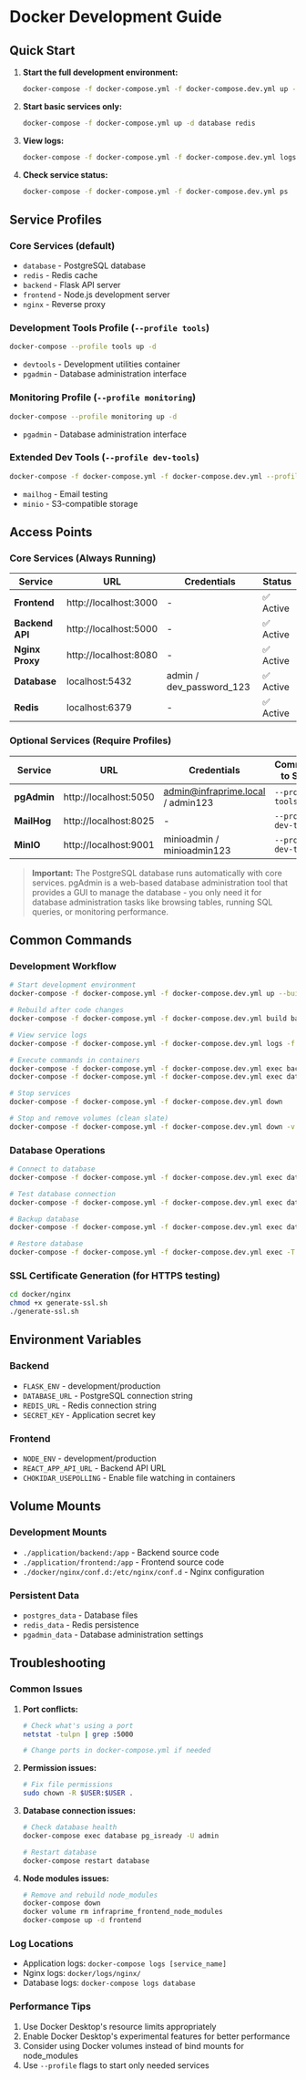 # Docker Development Guide

## Quick Start

1. **Start the full development environment:**
   ```bash
   docker-compose -f docker-compose.yml -f docker-compose.dev.yml up --build -d
   ```

2. **Start basic services only:**
   ```bash
   docker-compose -f docker-compose.yml up -d database redis
   ```

3. **View logs:**
   ```bash
   docker-compose -f docker-compose.yml -f docker-compose.dev.yml logs -f backend frontend
   ```

4. **Check service status:**
   ```bash
   docker-compose -f docker-compose.yml -f docker-compose.dev.yml ps
   ```

## Service Profiles

### Core Services (default)
- `database` - PostgreSQL database
- `redis` - Redis cache
- `backend` - Flask API server
- `frontend` - Node.js development server
- `nginx` - Reverse proxy

### Development Tools Profile (`--profile tools`)
```bash
docker-compose --profile tools up -d
```
- `devtools` - Development utilities container
- `pgadmin` - Database administration interface

### Monitoring Profile (`--profile monitoring`)
```bash
docker-compose --profile monitoring up -d
```
- `pgadmin` - Database administration interface

### Extended Dev Tools (`--profile dev-tools`)
```bash
docker-compose -f docker-compose.yml -f docker-compose.dev.yml --profile dev-tools up -d
```
- `mailhog` - Email testing
- `minio` - S3-compatible storage

## Access Points

### Core Services (Always Running)
| Service | URL | Credentials | Status |
|---------|-----|-------------|--------|
| **Frontend** | http://localhost:3000 | - | ✅ Active |
| **Backend API** | http://localhost:5000 | - | ✅ Active |
| **Nginx Proxy** | http://localhost:8080 | - | ✅ Active |
| **Database** | localhost:5432 | admin / dev_password_123 | ✅ Active |
| **Redis** | localhost:6379 | - | ✅ Active |

### Optional Services (Require Profiles)
| Service | URL | Credentials | Command to Start |
|---------|-----|-------------|------------------|
| **pgAdmin** | http://localhost:5050 | admin@infraprime.local / admin123 | `--profile tools` |
| **MailHog** | http://localhost:8025 | - | `--profile dev-tools` |
| **MinIO** | http://localhost:9001 | minioadmin / minioadmin123 | `--profile dev-tools` |

> **Important:** The PostgreSQL database runs automatically with core services. pgAdmin is a web-based database administration tool that provides a GUI to manage the database - you only need it for database administration tasks like browsing tables, running SQL queries, or monitoring performance.

## Common Commands

### Development Workflow
```bash
# Start development environment
docker-compose -f docker-compose.yml -f docker-compose.dev.yml up --build -d

# Rebuild after code changes
docker-compose -f docker-compose.yml -f docker-compose.dev.yml build backend frontend

# View service logs
docker-compose -f docker-compose.yml -f docker-compose.dev.yml logs -f backend

# Execute commands in containers
docker-compose -f docker-compose.yml -f docker-compose.dev.yml exec backend python src/app.py
docker-compose -f docker-compose.yml -f docker-compose.dev.yml exec database psql -U admin -d infraprime

# Stop services
docker-compose -f docker-compose.yml -f docker-compose.dev.yml down

# Stop and remove volumes (clean slate)
docker-compose -f docker-compose.yml -f docker-compose.dev.yml down -v
```

### Database Operations
```bash
# Connect to database
docker-compose -f docker-compose.yml -f docker-compose.dev.yml exec database psql -U admin -d infraprime

# Test database connection
docker-compose -f docker-compose.yml -f docker-compose.dev.yml exec database pg_isready -U admin

# Backup database
docker-compose -f docker-compose.yml -f docker-compose.dev.yml exec database pg_dump -U admin infraprime > backup.sql

# Restore database
docker-compose -f docker-compose.yml -f docker-compose.dev.yml exec -T database psql -U admin -d infraprime < backup.sql
```

### SSL Certificate Generation (for HTTPS testing)
```bash
cd docker/nginx
chmod +x generate-ssl.sh
./generate-ssl.sh
```

## Environment Variables

### Backend
- `FLASK_ENV` - development/production
- `DATABASE_URL` - PostgreSQL connection string
- `REDIS_URL` - Redis connection string
- `SECRET_KEY` - Application secret key

### Frontend
- `NODE_ENV` - development/production
- `REACT_APP_API_URL` - Backend API URL
- `CHOKIDAR_USEPOLLING` - Enable file watching in containers

## Volume Mounts

### Development Mounts
- `./application/backend:/app` - Backend source code
- `./application/frontend:/app` - Frontend source code
- `./docker/nginx/conf.d:/etc/nginx/conf.d` - Nginx configuration

### Persistent Data
- `postgres_data` - Database files
- `redis_data` - Redis persistence
- `pgadmin_data` - Database administration settings

## Troubleshooting

### Common Issues

1. **Port conflicts:**
   ```bash
   # Check what's using a port
   netstat -tulpn | grep :5000
   
   # Change ports in docker-compose.yml if needed
   ```

2. **Permission issues:**
   ```bash
   # Fix file permissions
   sudo chown -R $USER:$USER .
   ```

3. **Database connection issues:**
   ```bash
   # Check database health
   docker-compose exec database pg_isready -U admin
   
   # Restart database
   docker-compose restart database
   ```

4. **Node modules issues:**
   ```bash
   # Remove and rebuild node_modules
   docker-compose down
   docker volume rm infraprime_frontend_node_modules
   docker-compose up -d frontend
   ```

### Log Locations
- Application logs: `docker-compose logs [service_name]`
- Nginx logs: `docker/logs/nginx/`
- Database logs: `docker-compose logs database`

### Performance Tips
1. Use Docker Desktop's resource limits appropriately
2. Enable Docker Desktop's experimental features for better performance
3. Consider using Docker volumes instead of bind mounts for node_modules
4. Use `--profile` flags to start only needed services
